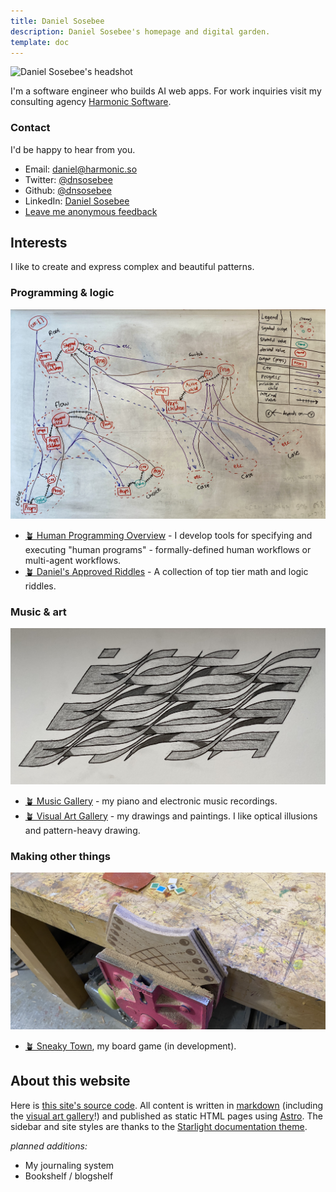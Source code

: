 ```yaml
---
title: Daniel Sosebee
description: Daniel Sosebee's homepage and digital garden.
template: doc
---
```


<img src="/assets/photos/profile.jpg" alt="Daniel Sosebee's headshot" class="rounded-xl"  width="200" height="200" />

I'm a software engineer who builds AI web apps. For work inquiries visit my consulting agency [Harmonic Software](https://harmonic.so).

### Contact
I'd be happy to hear from you.

- Email: <a href="mailto:daniel@harmonic.so">daniel@harmonic.so</a>
- Twitter: <a href="https://twitter.com/dnsosebee" target="_blank">@dnsosebee</a>
- Github: <a href="https://github.com/dnsosebee" target="_blank">@dnsosebee</a>
- LinkedIn: <a href="https://www.linkedin.com/in/danielsosebee/" target="_blank">Daniel Sosebee</a>
- <a href="https://www.admonymous.co/dnsosebee" target="_blank">Leave me anonymous feedback</a>


## Interests

I like to create and express complex and beautiful patterns.

### Programming & logic

![Whiteboard diagram of control flow in the FTML language, a component of InstructionKit](../../../public/assets/ftml-whiteboard.jpg)

- [🪴 Human Programming Overview](/human-programming) - I develop tools for specifying and executing "human programs" - formally-defined human workflows or multi-agent workflows.
  <!-- - 2022-09: [Meet Methodable pt. 3: Meet the Block Types](https://humanprogramming.substack.com/p/meet-methodable-pt-3-meet-the-block)
  - 2022-07: [Why to Store Descriptions of Workflows and Not Just Guides](https://humanprogramming.substack.com/p/why-to-store-descriptions-of-workflows)
  - 2022-06: [⭐ The 'Meet Methodable' program](https://a.methodable.com/guide/e0412eb2-36fd-4903-b186-d2de931fefc7)
  - 2022-02: [The Untapped Potential of Human Programming](https://humanprogramming.substack.com/p/the-untapped-potential-of-human-programming) -->
- [🪴 Daniel's Approved Riddles](/riddles) - A collection of top tier math and logic riddles.

### Music & art

!['Wave Plane One' art piece by Daniel Sosebee](../../../public/assets/art/wave-plane-one.jpg)

- [🪴 Music Gallery](/music) - my piano and electronic music recordings.
- [🪴 Visual Art Gallery](/art) - my drawings and paintings. I like optical illusions and pattern-heavy drawing.

### Making other things


![Sneaky Town board game in construction](../assets/sneaky-town.png)
- [🪴 Sneaky Town](/sneaky-town), my board game (in development).

## About this website

Here is [this site's source code](https://github.com/dnsosebee/garden). All content is written in [markdown](https://www.markdownguide.org/) (including the [visual art gallery](/art)!) and published as static HTML pages using [Astro](https://astro.build/). The sidebar and site styles are thanks to the [Starlight documentation theme](https://starlight.astro.build/).

_planned additions:_
- My journaling system
- Bookshelf / blogshelf